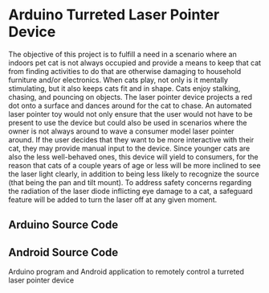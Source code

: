 Arduino Turreted Laser Pointer Device
===========================================================================================
The objective of this project is to fulfill a need in a scenario where an indoors pet cat is not always occupied and provide a means to keep that cat from finding activities to do that are otherwise damaging to household furniture and/or electronics. When cats play, not only is it mentally stimulating, but it also keeps cats fit and in shape. Cats enjoy stalking, chasing, and pouncing on objects. The laser pointer device projects a red dot onto a surface and dances around for the cat to chase. An automated laser pointer toy would not only ensure that the user would not have to be present to use the device but could also be used in scenarios where the owner is not always around to wave a consumer model laser pointer around. If the user decides that they want to be more interactive with their cat, they may provide manual input to the device. Since younger cats are also the less well-behaved ones, this device will yield to consumers, for the reason that cats of a couple years of age or less will be more inclined to see the laser light clearly, in addition to being less likely to recognize the source (that being the pan and tilt mount). To address safety concerns regarding the radiation of the laser diode inflicting eye damage to a cat, a safeguard feature will be added to turn the laser off at any given moment.

Arduino Source Code
-------------------------------------------------------------------------------------------

Android Source Code
-------------------------------------------------------------------------------------------
Arduino program and Android application to remotely control a turreted laser pointer device

